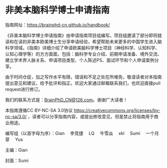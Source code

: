 # 非美本脑科学博士申请指南

指南网址：https://brainphd-cn.github.io/handbook/

《非美本脑科学博士申请指南》由申请指南项目组编写。项目组邀请了部分即将就读和在读的非美本欧美博士生分享申请经验，希望帮助未来更多的中国学生进入脑科学领域。《指南》详细介绍了申请欧美脑科学博士项目（神经科学、认知科学、认知心理学等）的方方面面，包括：脑科学专业介绍、前期申请准备、境外交流、建立学术界人脉关系、申请项目类型、个人陈述PS、面试环节和个人申请案例分享。

由于时间仓促，加之写作水平有限，错误和不足之处在所难免，敬请读者对本指南提出意见和建议，给予批评和指正。欢迎大家通过邮箱联系我们，也欢迎直接pull request进行修订。

我们的联系方式是：BrainPhD_CN@126.com。谢谢广大读者！

本指南遵循CC BY-NC-SA 3.0协议 https://creativecommons.org/licenses/by-nc-sa/3.0/ ，读者可以分享指南内容，或提出修改意见，但是禁止将指南用于商业用途。

编写组（以首字母为序）：Gian  李竞捷  LQ  牛雪焱  xkl  Sumi  一个月芽  Yus

主编：Gian

封面：Sumi
